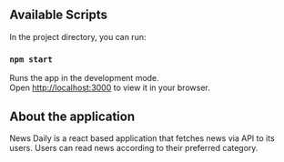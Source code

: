 
## Available Scripts

In the project directory, you can run:

### `npm start`

Runs the app in the development mode.\
Open [http://localhost:3000](http://localhost:3000) to view it in your browser.

## About the application

News Daily is a react based application that fetches news via API to its users. 
Users can read news according to their preferred category.

